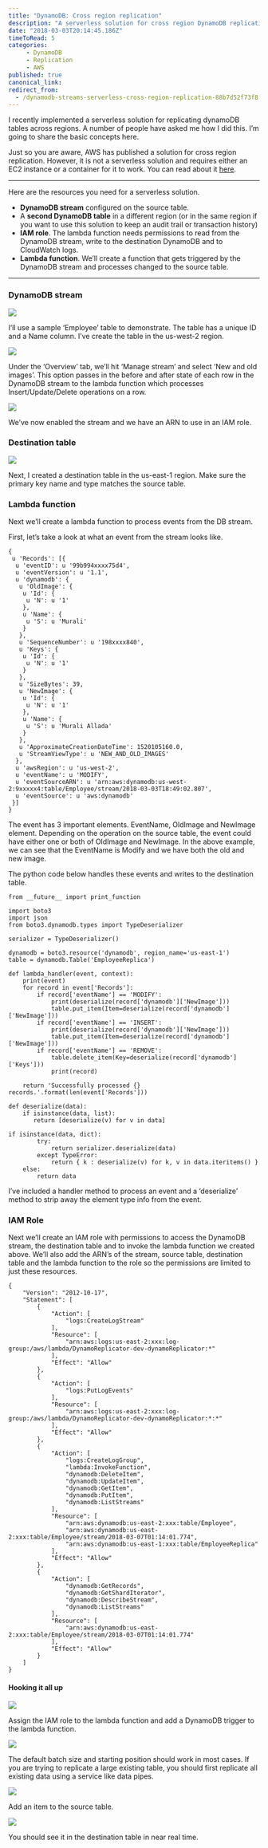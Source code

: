 ```yaml
---
title: "DynamoDB: Cross region replication"
description: "A serverless solution for cross region DynamoDB replication."
date: "2018-03-03T20:14:45.186Z"
timeToRead: 5
categories:
     - DynamoDB
     - Replication
     - AWS
published: true
canonical_link:
redirect_from:
  - /dynamodb-streams-serverless-cross-region-replication-88b7d52f73f8
---
```


I recently implemented a serverless solution for replicating dynamoDB tables across regions. A number of people have asked me how I did this. I’m going to share the basic concepts here.

Just so you are aware, AWS has published a solution for cross region replication. However, it is not a serverless solution and requires either an EC2 instance or a container for it to work. You can read about it [here](https://docs.aws.amazon.com/amazondynamodb/latest/developerguide/Streams.CrossRegionRepl.html).

---

Here are the resources you need for a serverless solution.

-   **DynamoDB stream** configured on the source table.
-   A **second DynamoDB table** in a different region (or in the same region if you want to use this solution to keep an audit trail or transaction history)
-   **IAM role**. The lambda function needs permissions to read from the DynamoDB stream, write to the destination DynamoDB and to CloudWatch logs.
-   **Lambda function**. We’ll create a function that gets triggered by the DynamoDB stream and processes changed to the source table.

---

### DynamoDB stream

![](./asset-1.png)

I’ll use a sample ‘Employee’ table to demonstrate. The table has a unique ID and a Name column. I’ve create the table in the us-west-2 region.

![](./asset-2.png)

Under the ‘Overview’ tab, we’ll hit ‘Manage stream’ and select ‘New and old images’. This option passes in the before and after state of each row in the DynamoDB stream to the lambda function which processes Insert/Update/Delete operations on a row.

![](./asset-3.png)

We’ve now enabled the stream and we have an ARN to use in an IAM role.

### Destination table

![](./asset-4.png)

Next, I created a destination table in the us-east-1 region. Make sure the primary key name and type matches the source table.

### Lambda function

Next we’ll create a lambda function to process events from the DB stream.

First, let’s take a look at what an event from the stream looks like.

```
{
 u 'Records': [{
  u 'eventID': u '99b994xxxx75d4',
  u 'eventVersion': u '1.1',
  u 'dynamodb': {
   u 'OldImage': {
    u 'Id': {
     u 'N': u '1'
    },
    u 'Name': {
     u 'S': u 'Murali'
    }
   },
   u 'SequenceNumber': u '198xxxx840',
   u 'Keys': {
    u 'Id': {
     u 'N': u '1'
    }
   },
   u 'SizeBytes': 39,
   u 'NewImage': {
    u 'Id': {
     u 'N': u '1'
    },
    u 'Name': {
     u 'S': u 'Murali Allada'
    }
   },
   u 'ApproximateCreationDateTime': 1520105160.0,
   u 'StreamViewType': u 'NEW_AND_OLD_IMAGES'
  },
  u 'awsRegion': u 'us-west-2',
  u 'eventName': u 'MODIFY',
  u 'eventSourceARN': u 'arn:aws:dynamodb:us-west-2:9xxxxx4:table/Employee/stream/2018-03-03T18:49:02.807',
  u 'eventSource': u 'aws:dynamodb'
 }]
}
```

The event has 3 important elements. EventName, OldImage and NewImage element. Depending on the operation on the source table, the event could have either one or both of OldImage and NewImage. In the above example, we can see that the EventName is Modify and we have both the old and new image.

The python code below handles these events and writes to the destination table.

```
from __future__ import print_function

import boto3
import json
from boto3.dynamodb.types import TypeDeserializer

serializer = TypeDeserializer()

dynamodb = boto3.resource('dynamodb', region_name='us-east-1')
table = dynamodb.Table('EmployeeReplica')

def lambda_handler(event, context):
    print(event)
    for record in event['Records']:
        if record['eventName'] == 'MODIFY':
            print(deserialize(record['dynamodb']['NewImage']))
            table.put_item(Item=deserialize(record['dynamodb']['NewImage']))
        if record['eventName'] == 'INSERT':
            print(deserialize(record['dynamodb']['NewImage']))
            table.put_item(Item=deserialize(record['dynamodb']['NewImage']))
        if record['eventName'] == 'REMOVE':
            table.delete_item(Key=deserialize(record['dynamodb']['Keys']))
            print(record)
            
    return 'Successfully processed {} records.'.format(len(event['Records']))

def deserialize(data):
    if isinstance(data, list):
       return [deserialize(v) for v in data]

if isinstance(data, dict):
        try: 
            return serializer.deserialize(data)
        except TypeError:
            return { k : deserialize(v) for k, v in data.iteritems() }
    else:
        return data
```

I’ve included a handler method to process an event and a ‘deserialize’ method to strip away the element type info from the event.

### IAM Role

Next we’ll create an IAM role with permissions to access the DynamoDB stream, the destination table and to invoke the lambda function we created above. We’ll also add the ARN’s of the stream, source table, destination table and the lambda function to the role so the permissions are limited to just these resources.

```
{
    "Version": "2012-10-17",
    "Statement": [
        {
            "Action": [
                "logs:CreateLogStream"
            ],
            "Resource": [
                "arn:aws:logs:us-east-2:xxx:log-group:/aws/lambda/DynamoReplicator-dev-dynamoReplicator:*"
            ],
            "Effect": "Allow"
        },
        {
            "Action": [
                "logs:PutLogEvents"
            ],
            "Resource": [
                "arn:aws:logs:us-east-2:xxx:log-group:/aws/lambda/DynamoReplicator-dev-dynamoReplicator:*:*"
            ],
            "Effect": "Allow"
        },
        {
            "Action": [
                "logs:CreateLogGroup",
                "lambda:InvokeFunction",
                "dynamodb:DeleteItem",
                "dynamodb:UpdateItem",
                "dynamodb:GetItem",
                "dynamodb:PutItem",
                "dynamodb:ListStreams"
            ],
            "Resource": [
                "arn:aws:dynamodb:us-east-2:xxx:table/Employee",
                "arn:aws:dynamodb:us-east-2:xxx:table/Employee/stream/2018-03-07T01:14:01.774",
                "arn:aws:dynamodb:us-east-1:xxx:table/EmployeeReplica"
            ],
            "Effect": "Allow"
        },
        {
            "Action": [
                "dynamodb:GetRecords",
                "dynamodb:GetShardIterator",
                "dynamodb:DescribeStream",
                "dynamodb:ListStreams"
            ],
            "Resource": [
                "arn:aws:dynamodb:us-east-2:xxx:table/Employee/stream/2018-03-07T01:14:01.774"
            ],
            "Effect": "Allow"
        }
    ]
}
```

#### Hooking it all up

![](./asset-5.png)

Assign the IAM role to the lambda function and add a DynamoDB trigger to the lambda function.

![](./asset-6.png)

The default batch size and starting position should work in most cases. If you are trying to replicate a large existing table, you should first replicate all existing data using a service like data pipes.

![](./asset-7.png)

Add an item to the source table.

![](./asset-8.png)

You should see it in the destination table in near real time.
